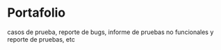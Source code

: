 # Portafolio
casos de prueba, reporte de bugs, informe de pruebas no funcionales y reporte de pruebas, etc
